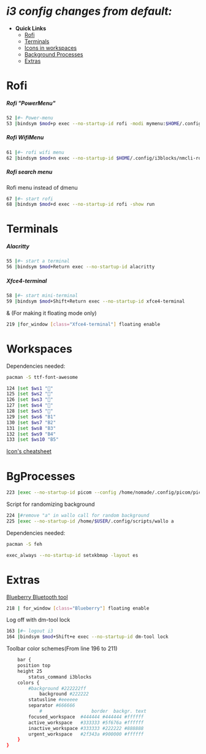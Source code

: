 # ***i3 config changes from default:***
- **Quick Links** 
    - [Rofi](#rofi)
    - [Terminals](#terminals)
    - [Icons in workspaces](#workspaces)
    - [Background Processes](#bgprocesses)
    - [Extras](#extras)

# Rofi
##### Rofi "PowerMenu"
````bash
52 |#~ Power-menu
53 |bindsym $mod+p exec --no-startup-id rofi -modi mymenu:$HOME/.config/i3blocks/rofi-pwmenu.py -show mymenu -show-icon 
````

##### Rofi WifiMenu
```bash
61 |#~ rofi wifi menu
62 |bindsym $mod+n exec --no-startup-id $HOME/.config/i3blocks/nmcli-rofi/nmcli-rofi
```
##### Rofi search menu 
Rofi menu instead of dmenu
```bash
67 |#~ start rofi
68 |bindsym $mod+d exec --no-startup-id rofi -show run 
```
# Terminals
##### Alacritty 
```bash
55 |#~ start a terminal
56 |bindsym $mod+Return exec --no-startup-id alacritty
```
##### Xfce4-terminal 
```bash
58 |#~ start mini-terminal 
59 |bindsym $mod+Shift+Return exec --no-startup-id xfce4-terminal
```
& (For making it floating mode only)
```bash
219 |for_window [class="Xfce4-terminal"] floating enable
```

# Workspaces

Dependencies needed: 
```bash
pacman -S ttf-font-awesome 
```

```bash
124 |set $ws1 ""
125 |set $ws2 ""
126 |set $ws3 ""
127 |set $ws4 ""
128 |set $ws5 ""
129 |set $ws6 "B1"
130 |set $ws7 "B2"
131 |set $ws8 "B3"
132 |set $ws9 "B4"
133 |set $ws10 "B5"
```
[Icon's cheatsheet](https://fontawesome.com/v4.7/cheatsheet)

# BgProcesses
```bash
223 |exec --no-startup-id picom --config /home/nomade/.config/picom/picom.conf
```
Script for randomizing background
```bash
224 |#remove "a" in wallo call for random background
225 |exec --no-startup-id /home/$USER/.config/scripts/wallo a
```
Dependencies needed: 
```bash
pacman -S feh
```

```bash
exec_always --no-startup-id setxkbmap -layout es
```

# Extras
[Blueberry Bluetooth tool](https://github.com/linuxmint/blueberry)
```bash
218 | for_window [class="Blueberry"] floating enable
```
Log off with dm-tool lock 
```bash 
163 |#~ logout i3 
164 |bindsym $mod+Shift+e exec --no-startup-id dm-tool lock
```
Toolbar color schemes(From line 196 to 211)
```bash
	bar {
	position top
	height 25
        status_command i3blocks
	colors {
		#background #222222ff
	        background #222222
		statusline #eeeeee
		separator #666666
        	#                  border  backgr. text
		focused_workspace  #444444 #444444 #ffffff
		active_workspace   #333333 #5f676a #ffffff
		inactive_workspace #333333 #222222 #888888
		urgent_workspace   #2f343a #900000 #ffffff
	}
}
```
